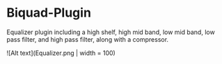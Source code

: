 # Biquad-Plugin

Equalizer plugin including a high shelf, high mid band, low mid band, low pass filter, and high pass filter, along with a compressor.

![Alt text](Equalizer.png | width = 100)
